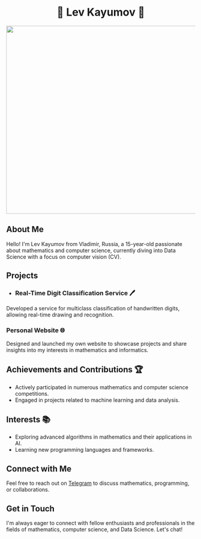 <div align="center">
  <h1>🌟 Lev Kayumov 🌟</h1>
    <img src="https://i.pinimg.com/originals/64/05/31/6405318ac146473a95bfbdcec2b32943.gif" width="1000" height="500" />
</div>

## About Me

Hello! I'm Lev Kayumov from Vladimir, Russia, a 15-year-old passionate about mathematics and computer science, currently diving into Data Science with a focus on computer vision (CV).

## Projects

- ### Real-Time Digit Classification Service 🖊️

Developed a service for multiclass classification of handwritten digits, allowing real-time drawing and recognition.

### Personal Website 🌐

Designed and launched my own website to showcase projects and share insights into my interests in mathematics and informatics.

## Achievements and Contributions 🏆

- Actively participated in numerous mathematics and computer science competitions.
- Engaged in projects related to machine learning and data analysis.

## Interests 📚

- Exploring advanced algorithms in mathematics and their applications in AI.
- Learning new programming languages and frameworks.

## Connect with Me

Feel free to reach out on [Telegram](https://t.me/your_telegram_username) to discuss mathematics, programming, or collaborations.

## Get in Touch

I'm always eager to connect with fellow enthusiasts and professionals in the fields of mathematics, computer science, and Data Science. Let's chat!
